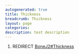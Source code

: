 ```yaml
---
autogenerated: true
title: Thickness
breadcrumb: Thickness
layout: page
categories: 
description: test description
---
```


1.  REDIRECT [BoneJ2\#Thickness](BoneJ2#Thickness )

